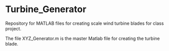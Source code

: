 Turbine_Generator
=================

Repository for MATLAB files for creating scale wind turbine blades for class project.

The file XYZ_Generator.m is the master Matlab file for creating the turbine blade.